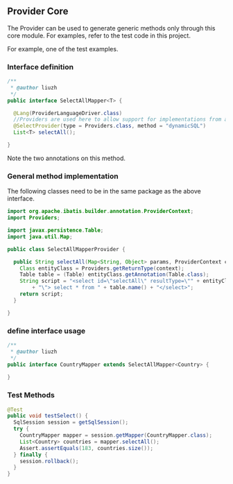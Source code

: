 ## Provider Core

The Provider can be used to generate generic methods only through this core module.
For examples, refer to the test code in this project.

For example, one of the test examples.

### Interface definition

```java
/**
 * @author liuzh
 */
public interface SelectAllMapper<T> {

  @Lang(ProviderLanguageDriver.class)
  //Providers are used here to allow support for implementations from a variety of strategies.
  @SelectProvider(type = Providers.class, method = "dynamicSQL")
  List<T> selectAll();

}
```

Note the two annotations on this method.

### General method implementation

The following classes need to be in the same package as the above interface.

```java
import org.apache.ibatis.builder.annotation.ProviderContext;
import Providers;

import javax.persistence.Table;
import java.util.Map;

public class SelectAllMapperProvider {

  public String selectAll(Map<String, Object> params, ProviderContext context) {
    Class entityClass = Providers.getReturnType(context);
    Table table = (Table) entityClass.getAnnotation(Table.class);
    String script = "<select id=\"selectAll\" resultType=\"" + entityClass.getCanonicalName()
        + "\"> select * from " + table.name() + "</select>";
    return script;
  }

}
```

### define interface usage

```java
/**
 * @author liuzh
 */
public interface CountryMapper extends SelectAllMapper<Country> {
  
}
```

### Test Methods

```java
@Test
public void testSelect() {
  SqlSession session = getSqlSession();
  try {
    CountryMapper mapper = session.getMapper(CountryMapper.class);
    List<Country> countries = mapper.selectAll();
    Assert.assertEquals(183, countries.size());
  } finally {
    session.rollback();
  }
}
```